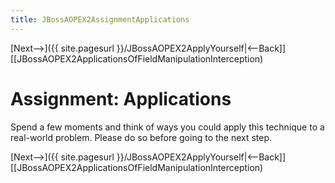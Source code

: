 ```yaml
---
title: JBossAOPEX2AssignmentApplications
---
```

[Next-->]({{ site.pagesurl }}/JBossAOPEX2ApplyYourself|<--Back]] [[JBossAOPEX2ApplicationsOfFieldManipulationInterception)

# Assignment: Applications
Spend a few moments and think of ways you could apply this technique to a real-world problem. Please do so before going to the next step.

[Next-->]({{ site.pagesurl }}/JBossAOPEX2ApplyYourself|<--Back]] [[JBossAOPEX2ApplicationsOfFieldManipulationInterception)